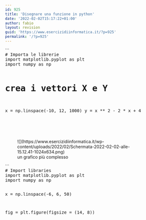 ```yaml
---
id: 925
title: 'Disegnare una funzione in python'
date: '2022-02-02T15:17:22+01:00'
author: fabio
layout: revision
guid: 'https://www.esercizidiinformatica.it/?p=925'
permalink: '/?p=925'
---
```


<div class="wp-block-simple-code-block-ace" style="height: 250px; position:relative; margin-bottom: 50px;">```
<pre class="wp-block-simple-code-block-ace" data-copy="false" data-fontsize="14" data-lines="Infinity" data-mode="python" data-showlines="true" data-theme="monokai" style="position:absolute;top:0;right:0;bottom:0;left:0"># Importa le librerie
import matplotlib.pyplot as plt
import numpy as np
 
# crea i vettori X e Y
x = np.linspace(-10, 12, 1000)
y = x ** 2 - 2 * x + 4
 
fig = plt.figure(figsize = (10, 5))
# Crea la visualizzazione grafica
plt.plot(x, y)
 
# mostra il grafico
plt.show()
```

</div>Python è un linguaggio molto versatile che può essere utilizzato per generare il grafico di una funzione.

A tal proposito è necessario utilizzare le librerie matplotlib e numpy. La prima è una libreria che dà a Python la possibilità di creare dei grafici, la seconda una libreria che permette di operare con i numeri con le stesse performances (quasi) dei linguaggi a più basso livello come C++.

Quando in matematica studiamo una funzione dobbiamo stabilire dominio e codominio. In Python le cose sono un pochino diverse. LA riga 6 definisce il fatto che vogliamo visualizzare la funzione per -10 &lt; x &lt; 12. Dividiamo questo intervallo in 1000 punti e creiamo una lista contenete tutti i numeri compresi in questo intervallo.

La riga 7 ci permette di definire per ciascun numero appartenete alla lista x la corispondente ordinata.

Le ultime tre righe ci permettono di generare il grafico vero e proprio con questo risultato.

<figure class="wp-block-image size-large">![](https://www.esercizidiinformatica.it/wp-content/uploads/2022/02/Schermata-2022-02-02-alle-14.49.30-1024x525.png)<figcaption>Il grafico rappresentate la parabola</figcaption></figure>#### La libreria ci permette di definire alcuni parametri

- **plt.xlim()** imposta i limiti per l’asse x
- **plt.ylim()** imposta i limiti per l’asse y
- **plt.grid()** visualizza una griglia sul grafico
- **plt.title()** aggiunge un titolo
- **plt.xlabel()** aggiunge una etichetta sull’asse x
- **plt.ylabel()** aggiunge una etichetta sull’asse y
- **plt.axis()** imposta le proprietà degli assi (equal, off, scaled, etc.)
- **plt.xticks()** imposta le lineete visibili sull’asse x
- **plt.yticks()** imposta le lineete visibili sull’asse y
- **plt.legend()** aggiunge una legenda
- **plt.savefig()** salva la figura (.png, .pdf, etc.) nella cartella corrente
- **plt.figure()** aggiunge altre proprietà alla fiigura

Stile della linea

- – stile della linea continuo
- — stile della linea tratteggiato
- -. stile della linea: linea punto
- : stile della linea a puntini

Markers

- . punto
- o cerchio
- v triangolo verso il basso
- ^ triangolo verso l’alto
- s quadrato
- p pentagono
- \* stella
- + più
- x croce
- D diamante

Facciamo un esempio

<div class="wp-block-simple-code-block-ace" style="height: 250px; position:relative; margin-bottom: 50px;">```
<pre class="wp-block-simple-code-block-ace" data-copy="false" data-fontsize="14" data-lines="Infinity" data-mode="python" data-showlines="true" data-theme="monokai" style="position:absolute;top:0;right:0;bottom:0;left:0"># Import libraries
import matplotlib.pyplot as plt
import numpy as np
 
# Creating vectors X and Y
x = np.linspace(-2, 2, 100)
y = x ** 2
 
fig = plt.figure(figsize = (12, 7))
# Create the plot
plt.plot(x, y, alpha = 0.4, label ='Y = X²',
         color ='red', linestyle ='dashed',
         linewidth = 2, marker ='D',
         markersize = 5, markerfacecolor ='blue',
         markeredgecolor ='blue')
 
# Add a title
plt.title('Il mio grafico')
 
# Add X and y Label
plt.xlabel('asse x')
plt.ylabel('asse y')
 
# Add Text watermark
fig.text(0.9, 0.15, 'Legge quadratica',
         fontsize = 12, color ='green',
         ha ='right', va ='bottom',
         alpha = 0.7)
 
# Add a grid
plt.grid(alpha =.6, linestyle ='--')
 
# Add a Legend
plt.legend()
 
# Show the plot
plt.show()
```

</div><figure class="wp-block-image size-large">![](https://www.esercizidiinformatica.it/wp-content/uploads/2022/02/Schermata-2022-02-02-alle-15.12.41-1024x634.png)<figcaption>un grafico più complesso</figcaption></figure><div class="wp-block-simple-code-block-ace" style="height: 250px; position:relative; margin-bottom: 50px;">```
<pre class="wp-block-simple-code-block-ace" data-copy="false" data-fontsize="14" data-lines="Infinity" data-mode="python" data-showlines="true" data-theme="monokai" style="position:absolute;top:0;right:0;bottom:0;left:0"># Import libraries
import matplotlib.pyplot as plt
import numpy as np
 
x = np.linspace(-6, 6, 50)
 
fig = plt.figure(figsize = (14, 8))
 
# Plot y = cos(x)
y = np.cos(x)
plt.plot(x, y, 'b', label ='cos(x)')
 
# Plot degree 2 Taylor polynomial
y2 = 1 - x**2 / 2
plt.plot(x, y2, 'r-.', label ='Secondo grado')
 
# Plot degree 4 Taylor polynomial
y4 = 1 - x**2 / 2 + x**4 / 24
plt.plot(x, y4, 'g:', label ='Quarto grado')
 
# Add features to our figure
plt.legend()
plt.grid(True, linestyle =':')
plt.xlim([-6, 6])
plt.ylim([-4, 4])
 
plt.title('Funzioni miste')
plt.xlabel('asse x')
plt.ylabel('asse y')
 
# Show plot
plt.show()
```

</div><figure class="wp-block-image">![]()</figure>
